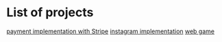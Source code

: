 # List of projects
[payment implementation with Stripe](https://github.com/makovii/payment)
[instagram implementation](https://github.com/makovii/Instagram)
[web game](https://github.com/makovii/character_generator)
